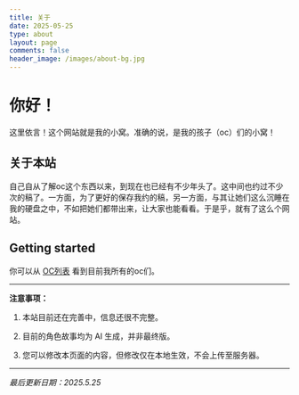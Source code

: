 ```yaml
---
title: 关于
date: 2025-05-25
type: about
layout: page
comments: false
header_image: /images/about-bg.jpg
---
```


# 你好！

这里依言！这个网站就是我的小窝。准确的说，是我的孩子（oc）们的小窝！

## 关于本站

自己自从了解oc这个东西以来，到现在也已经有不少年头了。这中间也约过不少次的稿了。一方面，为了更好的保存我约的稿，另一方面，与其让她们这么沉睡在我的硬盘之中，不如把她们都带出来，让大家也能看看。于是乎，就有了这么个网站。

## Getting started

你可以从 [OC列表](/oc-list) 看到目前我所有的oc们。

---

**注意事项：**

1. 本站目前还在完善中，信息还很不完整。

2. 目前的角色故事均为 AI 生成，并非最终版。

3. 您可以修改本页面的内容，但修改仅在本地生效，不会上传至服务器。

---

*最后更新日期：2025.5.25* 